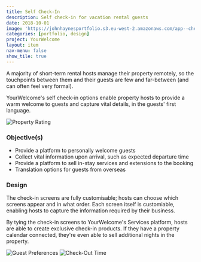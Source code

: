 ```yaml
---
title: Self Check-In 
description: Self check-in for vacation rental guests
date: 2018-10-01
image: 'https://johnhaynesportfolio.s3.eu-west-2.amazonaws.com/app--check-in--modal--rating.png'
categories: [portfolio, design]
project: YourWelcome
layout: item
nav-menu: false
show_tile: true
---
```


A majority of short-term rental hosts manage their property remotely, so the touchpoints between them and their guests are few and far-between (and can often feel very formal). 

YourWelcome's self check-in options enable property hosts to provide a warm welcome to guests and capture vital details, in the guests' first language. 

![Property Rating](https://johnhaynesportfolio.s3.eu-west-2.amazonaws.com/app--check-in--modal--rating.png)

### Objective(s)
* Provide a platform to personally welcome guests
* Collect vital information upon arrival, such as expected departure time
* Provide a platform to sell in-stay services and extensions to the booking
* Translation options for guests from overseas

### Design
The check-in screens are fully customisable; hosts can choose which screens appear and in what order. Each screen itself is customiable, enabling hosts to capture the information required by their business.

By tying the check-in screens to YourWelcome's Services platform, hosts are able to create exclusive check-in products. If they have a property calendar connected, they're even able to sell additional nights in the property. 

![Guest Preferences](https://johnhaynesportfolio.s3.eu-west-2.amazonaws.com/app--check-in--modal--guest-interests.png) ![Check-Out Time](https://johnhaynesportfolio.s3.eu-west-2.amazonaws.com/app--check-in--modal--checkout-date.png)